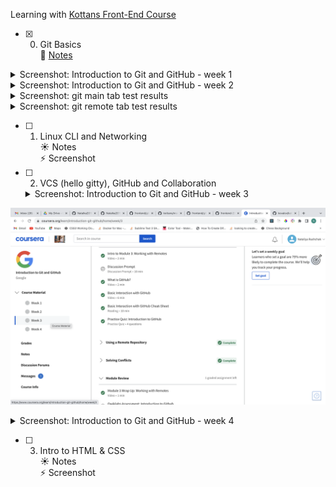 Learning with [Kottans Front-End Course](https://github.com/kottans/frontend)

- [x] 0.  Git Basics  
      :palm_tree: [Notes](git_basics/README.md)

<details>
<summary>Screenshot: Introduction to Git and GitHub - week 1</summary>

![Introduction to Git and GitHub - week 1](git_basics/git_week_1.png)

</details>
<details>
<summary>Screenshot: Introduction to Git and GitHub - week 2</summary>

![Introduction to Git and GitHub - week 2](git_basics/git_week_2.png)

</details>
<details>
<summary>Screenshot: git main tab test results</summary>

![git main tab test results](git_basics/git_main.png)

</details>
<details>

<summary>Screenshot: git remote tab test results</summary>

![git remote tab test results](git_basics/git_remote.png)

</details>

- [ ] 1. Linux CLI and Networking  
     :sunny: Notes  
     :zap: Screenshot

- [ ] 2.  VCS (hello gitty), GitHub and Collaboration
  <details>
  <summary>Screenshot: Introduction to Git and GitHub - week 3</summary>

![Introduction to Git and GitHub - week 3](vcs_github_collaboration/git_week_3.png)

</details>
<details>
<summary>Screenshot: Introduction to Git and GitHub - week 4</summary>

![Introduction to Git and GitHub - week 4](vcs_github_collaboration/git_week_4.png)

</details>

- [ ] 3.  Intro to HTML & CSS  
      :sunny: Notes  
      :zap: Screenshot
